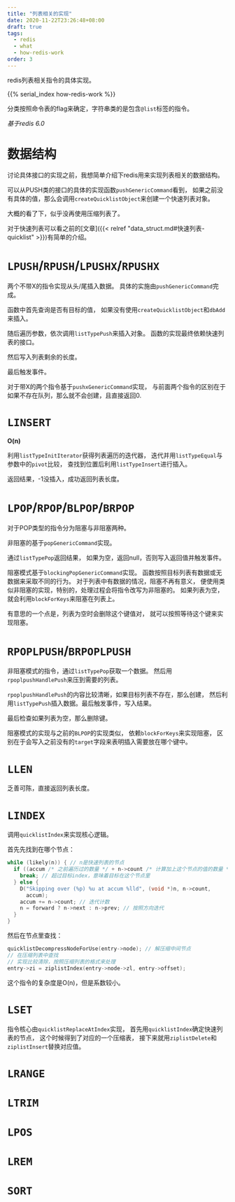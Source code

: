```yaml
---
title: "列表相关的实现"
date: 2020-11-22T23:26:48+08:00
draft: true
tags:
  - redis
  - what
  - how-redis-work
order: 3
---
```


redis列表相关指令的具体实现。

<!--more-->

{{% serial_index how-redis-work %}}

分类按照命令表的flag来确定，字符串类的是包含`@list`标签的指令。

*基于redis 6.0*

# 数据结构

讨论具体接口的实现之前，我想简单介绍下redis用来实现列表相关的数据结构。

可以从PUSH类的接口的具体的实现函数`pushGenericCommand`看到，
如果之前没有具体的值，那么会调用`createQuicklistObject`来创建一个快速列表对象。

大概的看了下，似乎没再使用压缩列表了。

对于快速列表可以看之前的[文章]({{< relref "data_struct.md#快速列表-quicklist" >}})有简单的介绍。

# `LPUSH`/`RPUSH`/`LPUSHX`/`RPUSHX`

两个不带X的指令实现从头/尾插入数据。
具体的实施由`pushGenericCommand`完成。

函数中首先查询是否有目标的值，
如果没有使用`createQuicklistObject`和`dbAdd`来插入。

随后遍历参数，依次调用`listTypePush`来插入对象。
函数的实现最终依赖快速列表的接口。

然后写入列表剩余的长度。

最后触发事件。

对于带X的两个指令基于`pushxGenericCommand`实现，
与前面两个指令的区别在于如果不存在队列，那么就不会创建，且直接返回0.

# `LINSERT`

**O(n)**

利用`listTypeInitIterator`获得列表遍历的迭代器，
迭代并用`listTypeEqual`与参数中的`pivot`比较，
查找到位置后利用`listTypeInsert`进行插入。

返回结果，-1没插入，成功返回列表长度。

# `LPOP`/`RPOP`/`BLPOP`/`BRPOP`

对于POP类型的指令分为阻塞与非阻塞两种。

非阻塞的基于`popGenericCommand`实现。

通过`listTypePop`返回结果，
如果为空，返回null，否则写入返回值并触发事件。

阻塞模式基于`blockingPopGenericCommand`实现。
函数按照目标列表有数据或无数据来采取不同的行为。
对于列表中有数据的情况，阻塞不再有意义，
便使用类似非阻塞的实现，特别的，处理过程会将指令改写为非阻塞的。
如果列表为空，就会利用`blockForKeys`来阻塞在列表上。

有意思的一个点是，列表为空时会删除这个键值对，
就可以按照等待这个键来实现阻塞。

# `RPOPLPUSH`/`BRPOPLPUSH`

非阻塞模式的指令，通过`listTypePop`获取一个数据。
然后用`rpoplpushHandlePush`来压到需要的列表。

`rpoplpushHandlePush`的内容比较清晰，如果目标列表不存在，那么创建，
然后利用`listTypePush`插入数据。最后触发事件，写入结果。

最后检查如果列表为空，那么删除键。

阻塞模式的实现与之前的`BLPOP`的实现类似，
依赖`blockForKeys`来实现阻塞，
区别在于会写入之前没有的`target`字段来表明插入需要放在哪个键中。

# `LLEN`

乏善可陈，直接返回列表长度。

# `LINDEX`

调用`quicklistIndex`来实现核心逻辑。

首先先找到在哪个节点：

```c
while (likely(n)) { // n是快速列表的节点
  if ((accum /* 之前遍历过的数量 */ + n->count /* 计算加上这个节点的值的数量 */ ) > index) {
    break; // 超过目标index，意味着目标在这个节点里
  } else {
    D("Skipping over (%p) %u at accum %lld", (void *)n, n->count,
      accum);
    accum += n->count; // 迭代计数
    n = forward ? n->next : n->prev; // 按照方向迭代
  }
}
```

然后在节点里查找：

```c
quicklistDecompressNodeForUse(entry->node); // 解压缩中间节点
// 在压缩列表中查找
// 实现比较清除，按照压缩列表的格式来处理
entry->zi = ziplistIndex(entry->node->zl, entry->offset);
```

这个指令的复杂度是O(n)，但是系数较小。

# `LSET`

指令核心由`quicklistReplaceAtIndex`实现，
首先用`quicklistIndex`确定快速列表的节点，
这个时候得到了对应的一个压缩表，
接下来就用`ziplistDelete`和`ziplistInsert`替换对应值。

# `LRANGE`

# `LTRIM`

# `LPOS`

# `LREM`

# `SORT`
